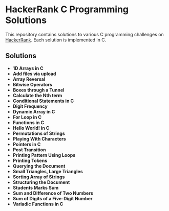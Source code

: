 # HackerRank C Programming Solutions

This repository contains solutions to various C programming challenges on [HackerRank](https://www.hackerrank.com/). Each solution is implemented in C.

## Solutions

- **1D Arrays in C**  
- **Add files via upload**  
- **Array Reversal**  
- **Bitwise Operators**  
- **Boxes through a Tunnel**  
- **Calculate the Nth term**  
- **Conditional Statements in C**  
- **Digit Frequency**  
- **Dynamic Array in C**  
- **For Loop in C**  
- **Functions in C**  
- **Hello World! in C**  
- **Permutations of Strings**  
- **Playing With Characters**  
- **Pointers in C**  
- **Post Transition**  
- **Printing Pattern Using Loops**  
- **Printing Tokens**  
- **Querying the Document**  
- **Small Triangles, Large Triangles**  
- **Sorting Array of Strings**  
- **Structuring the Document**  
- **Students Marks Sum**  
- **Sum and Difference of Two Numbers**  
- **Sum of Digits of a Five-Digit Number**  
- **Variadic Functions in C**
